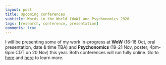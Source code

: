 ```yaml
---
layout: post
title: Upcoming conferences
subtitle: Words in the World (WoW) and Psychonomics 2020
tags: [research, conference, presentation]
comments: true
---
```


I will be presenting some of my work in-progress at **WoW** (16-18 Oct, oral presentation, date &amp; time TBA) and **Psychonomics** (19-21 Nov, poster, 4pm-6pm CDT on 20 Nov) this year. Both conferences will run fully online.
Go to [here](http://wordsintheworld.ca/wow-conference-2020/) and [here](https://www.psychonomic.org/page/2020annualmeeting) to learn more.


